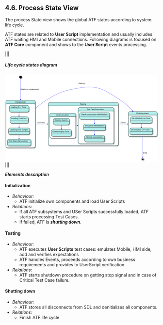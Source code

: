 ## 4.6. Process State View

The process State view shows the global ATF states according to system life cycle.

ATF states are related to **User Script** implementation and usually includes ATF waiting HMI and Mobile connections.
Following diagrams is focused on **ATF Core** component and shows to the **User Script** events processing.

|||
##### Life cycle states diagram
![Life cycle states](./assets/process_states.svg)
|||

***Elements description***

#### Initialization
  - *Behaviour:*
    - ATF initialize own components and load User Scripts 
  - *Relations:*
    - If all ATF subsystems and USer Scripts successfully loaded, ATF starts processing Test Cases.
    - If failed, ATF is ***shutting down***. 
 
#### Testing
  - *Behaviour:*
    - ATF executes **User Scripts** test cases: emulates Mobile, HMI side, add and verifies expectations
    - ATF handles Events, proceeds according to own business requirements and provides to UserScript verification.
  - *Relations:*
    - ATF starts shutdown procedure on getting stop signal and in case of Critical Test Case failure.

#### Shutting down
  - *Behaviour:*
    - ATF stores all disconnects from SDL and denitializes all components.
  - *Relations:*
    - Finish ATF life cycle
